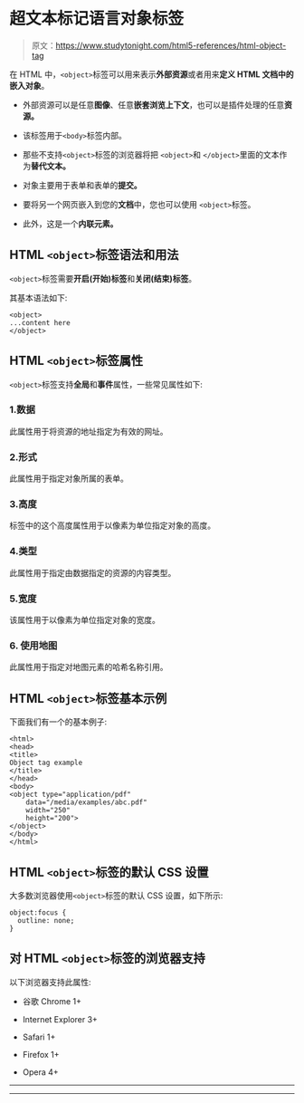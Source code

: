 # 超文本标记语言对象标签

> 原文：<https://www.studytonight.com/html5-references/html-object-tag>

在 HTML 中，`<object>`标签可以用来表示**外部资源**或者用来**定义 HTML 文档中的嵌入对象**。

*   外部资源可以是任意**图像**、任意**嵌套浏览上下文**，也可以是插件处理的任意**资源。**

*   该标签用于`<body>`标签内部。

*   那些不支持`<object>`标签的浏览器将把 `<object>`和 `</object>`里面的文本作为**替代文本。**

*   对象主要用于表单和表单的**提交。**

*   要将另一个网页嵌入到您的**文档**中，您也可以使用 `<object>`标签。

*   此外，这是一个**内联元素。**

## HTML `<object>`标签语法和用法

`<object>`标签需要**开启(开始)标签**和**关闭(结束)标签**。

其基本语法如下:

```
<object>
...content here
</object>
```

## HTML `<object>`标签属性

`<object>`标签支持**全局**和**事件**属性，一些常见属性如下:

### 1.数据

此属性用于将资源的地址指定为有效的网址。

### 2.形式

此属性用于指定对象所属的表单。

### 3.高度

<object>标签中的这个高度属性用于以像素为单位指定对象的高度。</object>

### 4.类型

此属性用于指定由数据指定的资源的内容类型。

### 5.宽度

该属性用于以像素为单位指定对象的宽度。

### 6\. 使用地图

此属性用于指定对地图元素的哈希名称引用。

## HTML `<object>`标签基本示例

下面我们有一个<object>的基本例子:</object>

```
<html>
<head>
<title>
Object tag example
</title>
</head>
<body>
<object type="application/pdf"
    data="/media/examples/abc.pdf"
    width="250"
    height="200">
</object>
</body>
</html>
```

## HTML `<object>`标签的默认 CSS 设置

大多数浏览器使用`<object>`标签的默认 CSS 设置，如下所示:

```
object:focus {
  outline: none;
} 
```

## 对 HTML `<object>`标签的浏览器支持

以下浏览器支持此属性:

*   谷歌 Chrome 1+

*   Internet Explorer 3+

*   Safari 1+

*   Firefox 1+

*   Opera 4+

* * *

* * *